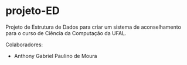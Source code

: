 # projeto-ED
Projeto de Estrutura de Dados para criar um sistema de aconselhamento para o curso de Ciência da Computação da UFAL.

Colaboradores:
- Anthony Gabriel Paulino de Moura
